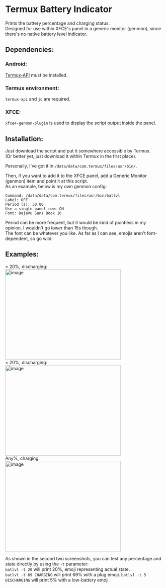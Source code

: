 # Termux Battery Indicator
Prints the battery percentage and charging status.<br />
Designed for use within XFCE's panel in a generic monitor (genmon), since there's no native battery level indicator.

## Dependencies:
### Android:
<a href="https://f-droid.org/en/packages/com.termux.api/">Termux-API</a> must be installed.
### Termux environment:
`termux-api` and `jq` are required.
### XFCE:
`xfce4-genmon-plugin` is used to display the script output inside the panel.

## Installation:
Just download the script and put it somewhere accessible by Termux.<br />
(Or better yet, just download it within Termux in the first place).

Personally, I've got it in `/data/data/com.termux/files/usr/bin/`.

Then, if you want to add it to the XFCE panel, add a Generic Monitor (genmon) item and point it at this script.<br />
As an example, below is my own genmon config:<br />
```
Command: /data/data/com.termux/files/usr/bin/batlvl
Label: OFF
Period (s): 30.00
Use a single panel row: ON
Font: DejaVu Sans Book 10
```
Period can be more frequent, but it would be kind of pointless in my opinion. I wouldn't go lower than 15s though.<br />
The font can be whatever you like. As far as I can see, emojis aren't font-dependent, so go wild.

## Examples:
\> 20%, discharging:<br />
<img width="367" height="288" alt="image" src="https://github.com/user-attachments/assets/d28d302a-7c95-4288-a7f8-933fb7311d42" />
<br />
< 20%, discharging:<br />
<img width="367" height="288" alt="image" src="https://github.com/user-attachments/assets/478f9740-cae0-4a4e-b945-28a964105644" />
<br />
Any%, charging:<br/>
<img width="367" height="288" alt="image" src="https://github.com/user-attachments/assets/600e0463-4664-4ac4-8683-47fae8cad216" />

As shown in the second two screenshots, you can test any percentage and state directly by using the `-t` parameter:<br />
`batlvl -t 20` will print 20%, emoji representing actual state.<br />
`batlvl -t 69 CHARGING` will print 69% with a plug emoji.
`batlvl -t 5 DISCHARGING` will print 5% with a low-battery emoji.
